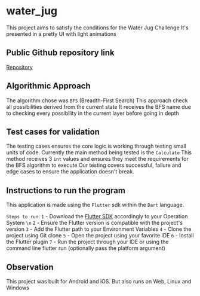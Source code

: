 # water_jug

This project aims to satisfy the conditions for the Water Jug Challenge
It's presented in a pretty UI with light animations

## Public Github repository link
<a href="https://github.com/JulioCRFilho/water_jug">Repository</a>

## Algorithmic Approach
The algorithm chose was `BFS` (Breadth-First Search)
This approach check all possibilities derived from the current state
It receives the BFS name due to checking every possibility in the current layer before going in depth

## Test cases for validation
The testing cases ensures the core logic is working through testing small units of code.
Currently the main method being tested is the `Calculate`
This method receives 3 `int` values and ensures they meet the requirements for the BFS algorithm to execute
Our testing covers successful, failure and edge cases to ensure the application doesn't break.

## Instructions to run the program
This application is made using the `Flutter` sdk within the `Dart` language.

`Steps to run`:
    `1` - Download the <a href="https://docs.flutter.dev/get-started/install">Flutter SDK</a> accordingly to your Operation System `\n`
    `2` - Ensure the Flutter version is compatible with the project's version
    `3` - Add the Flutter path to your Environment Variables
    `4` - Clone the project using Git clone
    `5` - Open the project using your favorite IDE
    `6` - Install the Flutter plugin
    `7` - Run the project through your IDE or using the command line flutter run (optionally pass the platform argument)

## Observation
This project was built for Android and iOS. But also runs on Web, Linux and Windows
